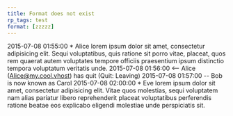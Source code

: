 ```yaml
---
title: Format does not exist
rp_tags: test
format: [zzzzz]
---
```


2015-07-08 01:55:00	 *	Alice lorem ipsum dolor sit amet, consectetur adipisicing elit. Sequi voluptatibus, quis ratione sit porro vitae, placeat, quos rem quaerat autem voluptates tempore officiis praesentium ipsum distinctio tempora voluptatum veritatis unde.
2015-07-08 01:56:00	<--	Alice (Alice@my.cool.vhost) has quit (Quit: Leaving)
2015-07-08 01:57:00	--	Bob is now known as Carol
2015-07-08 02:00:00	 *	Eve lorem ipsum dolor sit amet, consectetur adipisicing elit. Vitae quos molestias, sequi voluptatem nam alias pariatur libero reprehenderit placeat voluptatibus perferendis ratione beatae eos explicabo eligendi molestiae unde perspiciatis sit.